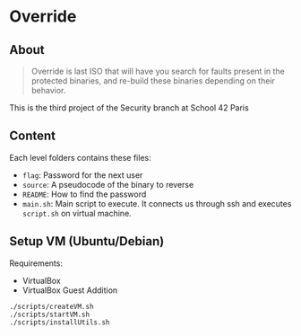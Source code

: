 # Override

## About

> Override is last ISO that will have you search for faults present in the protected binaries, and re-build these binaries depending on their behavior.

This is the third project of the Security branch at School 42 Paris

## Content

Each level folders contains these files:

- `flag`: Password for the next user
- `source`: A pseudocode of the binary to reverse
- `README`: How to find the password
- `main.sh`: Main script to execute. It connects us through ssh and executes `script.sh` on virtual machine.

## Setup VM (Ubuntu/Debian)

Requirements:

- VirtualBox
- VirtualBox Guest Addition

```shell
./scripts/createVM.sh
./scripts/startVM.sh
./scripts/installUtils.sh
```
